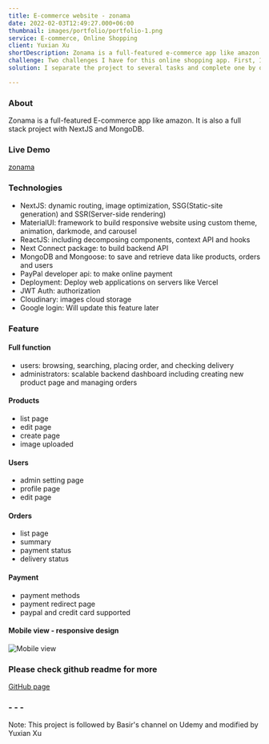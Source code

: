```yaml
---
title: E-commerce website - zonama
date: 2022-02-03T12:49:27.000+06:00
thumbnail: images/portfolio/portfolio-1.png
service: E-commerce, Online Shopping
client: Yuxian Xu
shortDescription: Zonama is a full-featured e-commerce app like amazon. It is also a full stack project with NextJS, MongoDB, paypal gateway, google map, and Material UI(MUI).
challenge: Two challenges I have for this online shopping app. First, I used lots of hooks to set states. Second is user authentication. Both of them need patience and time to implement.
solution: I separate the project to several tasks and complete one by one. It's great to see the process for each commit.

---
```

### About

Zonama is a full-featured E-commerce app like amazon. It is also a full stack project with NextJS and MongoDB.

### Live Demo

[zonama](https://zonama.vercel.app)

### Technologies

- NextJS: dynamic routing, image optimization, SSG(Static-site generation) and SSR(Server-side rendering)
- MaterialUI: framework to build responsive website using custom theme, animation, darkmode, and carousel
- ReactJS: including decomposing components, context API and hooks
- Next Connect package: to build backend API
- MongoDB and Mongoose: to save and retrieve data like products, orders and users
- PayPal developer api: to make online payment
- Deployment: Deploy web applications on servers like Vercel
- JWT Auth: authorization
- Cloudinary: images cloud storage 
- Google login: Will update this feature later


### Feature

#### Full function

- users: browsing, searching, placing order, and checking delivery
- administrators: scalable backend dashboard including creating new product page and managing orders

#### Products

- list page
- edit page
- create page
- image uploaded

#### Users

- admin setting page
- profile page
- edit page

#### Orders

- list page
- summary
- payment status
- delivery status

#### Payment

- payment methods
- payment redirect page
- paypal and credit card supported



#### Mobile view - responsive design

![Mobile view](https://res.cloudinary.com/zonama/image/upload/v1645407475/Screen_Shot_2022-02-20_at_5.37.27_PM_swp02i.png)

### Please check github readme for more

[GitHub page](https://github.com/yuxianxu/zonama-ecommerce-Nextjs-MUI)


### - - -

Note: This project is followed by Basir's channel on Udemy and modified by Yuxian Xu
